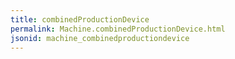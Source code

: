 ```yaml
---
title: combinedProductionDevice
permalink: Machine.combinedProductionDevice.html
jsonid: machine_combinedproductiondevice
---
```

